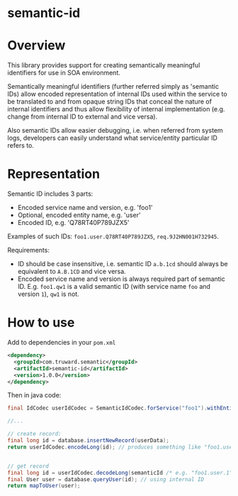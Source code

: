 semantic-id
===========

# Overview

This library provides support for creating semantically meaningful identifiers for use in SOA environment.

Semantically meaningful identifiers (further referred simply as 'semantic IDs) allow encoded representation of internal IDs used within the service to be translated to and from opaque string IDs that conceal the nature of internal identifiers and thus allow flexibility of internal implementation (e.g. change from internal ID to external and vice versa).

Also semantic IDs allow easier debugging, i.e. when referred from system logs, developers can easily understand what service/entity particular ID refers to.

# Representation

Semantic ID includes 3 parts:

* Encoded service name and version, e.g. 'foo1'
* Optional, encoded entity name, e.g. 'user'
* Encoded ID, e.g. 'Q78RT40P789JZX5'

Examples of such IDs: ``foo1.user.Q78RT40P789JZX5``, ``req.9J2HN001H732945``.

Requirements:

* ID should be case insensitive, i.e. semantic ID ``a.b.1cd`` should always be equivalent to ``A.B.1CD`` and vice versa.
* Encoded service name and version is always required part of semantic ID. E.g. ``foo1.qw1`` is a valid semantic ID (with service name ``foo`` and version ``1``), ``qw1`` is not.

# How to use

Add to dependencies in your ``pom.xml``

```xml
<dependency>
  <groupId>com.truward.semantic</groupId>
  <artifactId>semantic-id</artifactId>
  <version>1.0.0</version>
</dependency>
```

Then in java code:

```java
final IdCodec userIdCodec = SemanticIdCodec.forService("foo1").withEntityName("user");

//...

// create record:
final long id = database.insertNewRecord(userData);
return userIdCodec.encodeLong(id); // produces something like "foo1.user.1"


// get record
final long id = userIdCodec.decodeLong(semanticId /* e.g. "foo1.user.1" */);
final User user = database.queryUser(id); // using internal ID
return mapToUser(user);
```

